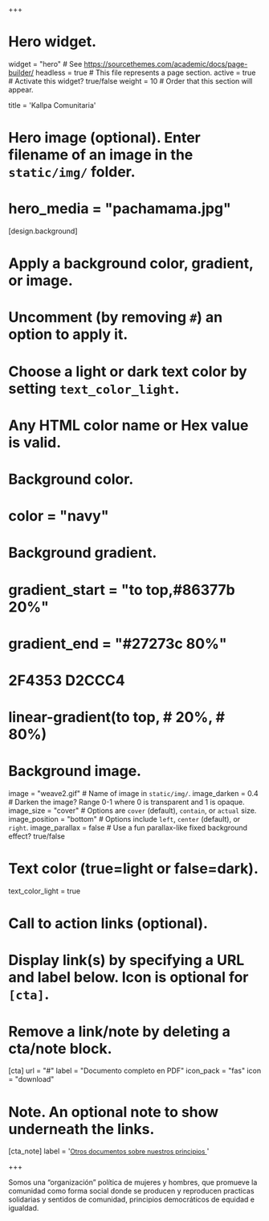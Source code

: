 +++
# Hero widget.
widget = "hero"  # See https://sourcethemes.com/academic/docs/page-builder/
headless = true  # This file represents a page section.
active = true  # Activate this widget? true/false
weight = 10  # Order that this section will appear.

title = 'Kallpa Comunitaria'

# Hero image (optional). Enter filename of an image in the `static/img/` folder.
# hero_media = "pachamama.jpg"

[design.background]
  # Apply a background color, gradient, or image.
  #   Uncomment (by removing `#`) an option to apply it.
  #   Choose a light or dark text color by setting `text_color_light`.
  #   Any HTML color name or Hex value is valid.

  # Background color.
  # color = "navy"  

  # Background gradient.
  # gradient_start = "to top,#86377b 20%"
  # gradient_end = "#27273c 80%"
  #  2F4353   D2CCC4   
  # linear-gradient(to top, # 20%, # 80%)


  # Background image.
   image = "weave2.gif"        # Name of image in `static/img/`.
   image_darken = 0.4          # Darken the image? Range 0-1 where 0 is transparent and 1 is opaque.
   image_size = "cover"        # Options are `cover` (default), `contain`, or `actual` size.
   image_position = "bottom"   # Options include `left`, `center` (default), or `right`.
   image_parallax = false       # Use a fun parallax-like fixed background effect? true/false

  # Text color (true=light or false=dark).
  text_color_light = true

# Call to action links (optional).
#   Display link(s) by specifying a URL and label below. Icon is optional for `[cta]`.
#   Remove a link/note by deleting a cta/note block.
[cta]
  url = "#"
  label = "Documento completo en PDF"
  icon_pack = "fas"
  icon = "download"
  
# Note. An optional note to show underneath the links.
[cta_note]
  label = '<a style="font-size: 0.8rem;" href="#">Otros documentos sobre nuestros principios  </a>'

+++

Somos una “organización” política de mujeres y hombres, que promueve la comunidad como forma social donde se producen y reproducen practicas solidarias y sentidos de comunidad, principios democráticos de equidad e igualdad.
